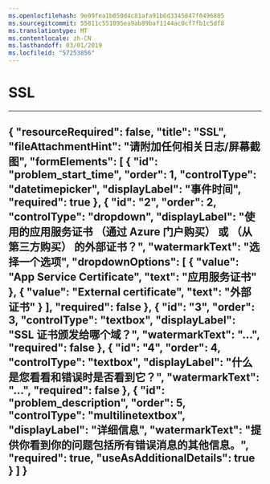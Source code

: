 ```yaml
---
ms.openlocfilehash: 9e09fea1b050d4c81afa91b6d3345847f0496805
ms.sourcegitcommit: 55811c551095ea9ab89baf1144ac0cf7fb1c5df8
ms.translationtype: MT
ms.contentlocale: zh-CN
ms.lasthandoff: 03/01/2019
ms.locfileid: "57253856"
---
```

<properties
articleId="problemscopingques-ssl"
pageTitle="SSL"
description="SSL"
supportTopicIds="32630470"
authors="khaled-zayed"
ms.author="khzayed"
selfHelpType="problemScopingQuestions"
productPesIds="16072"
cloudEnvironments="public"
schemaVersion="1"
/>
# <a name="ssl"></a>SSL
---
{
    "resourceRequired": false,
    "title": "SSL",
    "fileAttachmentHint": "请附加任何相关日志/屏幕截图",
    "formElements": [
        {
            "id": "problem_start_time",
            "order": 1,
            "controlType": "datetimepicker",
            "displayLabel": "事件时间",
            "required": true
        },
        {
            "id": "2",
            "order": 2,
            "controlType": "dropdown",
            "displayLabel": "使用的应用服务证书 （通过 Azure 门户购买） 或 （从第三方购买） 的外部证书？",
            "watermarkText": "选择一个选项",
            "dropdownOptions": [
                {
                    "value": "App Service Certificate",
                    "text": "应用服务证书"
                },
                {
                    "value": "External certificate",
                    "text": "外部证书"
                }
            ],
            "required": false
        },
        {
            "id": "3",
            "order": 3,
            "controlType": "textbox",
            "displayLabel": "SSL 证书颁发给哪个域？",
            "watermarkText": "...",
            "required": false
        },
        {
            "id": "4",
            "order": 4,
            "controlType": "textbox",
            "displayLabel": "什么是您看看和错误时是否看到它？",
            "watermarkText": "...",
            "required": false
        },
        {
            "id": "problem_description",
            "order": 5,
            "controlType": "multilinetextbox",
            "displayLabel": "详细信息",
            "watermarkText": "提供你看到你的问题包括所有错误消息的其他信息。",
            "required": true,
            "useAsAdditionalDetails": true
        }
    ]
}
---
